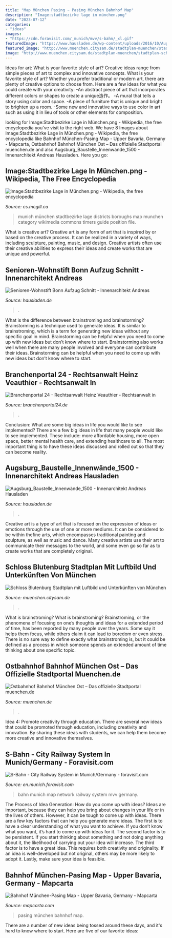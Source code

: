 ```yaml
---
title: "Map München Pasing ~ Pasing München Bahnhof Map"
description: "Image:stadtbezirke lage in münchen.png"
date: "2023-07-12"
categories:
- "ideas"
images:
- "https://cdn.foravisit.com/_munich/mvv/s-bahn/_xl.gif"
featuredImage: "https://www.hausladen.de/wp-content/uploads/2016/10/Augsburg_Baustelle_Innenwände_1500.jpg"
featured_image: "http://www.muenchen.citysam.de/stadtplan-muenchen/stadtplan-schloss-blutenburg-1.gif"
image: "http://www.muenchen.citysam.de/stadtplan-muenchen/stadtplan-schloss-blutenburg-1.gif"
---
```



Ideas for art: What is your favorite style of art?
Creative ideas range from simple pieces of art to complex and innovative concepts. What is your favorite style of art? Whether you prefer traditional or modern art, there are plenty of creative options to choose from. Here are a few ideas for what you could create with your creativity: 
-An abstract piece of art that incorporates different colors or shapes to create a unique造作。
-A mural that tells a story using color and space.
-A piece of furniture that is unique and bright to brighten up a room.
-Some new and innovative ways to use color in art such as using it in lieu of tools or other elements for composition.

	

		
looking for Image:Stadtbezirke Lage in München.png - Wikipedia, the free encyclopedia you've visit to the right web. We have 8 Images about Image:Stadtbezirke Lage in München.png - Wikipedia, the free encyclopedia like Bahnhof München-Pasing Map - Upper Bavaria, Germany - Mapcarta, Ostbahnhof Bahnhof München Ost – Das offizielle Stadtportal muenchen.de and also Augsburg_Baustelle_Innenwände_1500 - Innenarchitekt Andreas Hausladen. Here you go:
		
    
## Image:Stadtbezirke Lage In München.png - Wikipedia, The Free Encyclopedia

<img loading=lazy src="https://www.cs.mcgill.ca/~rwest/wikispeedia/wpcd/images/334/33472.png" onerror="this.onerror=null;this.src='https://tse2.mm.bing.net/th?id=OIP.jxiduJEH5y2dJBjBtoyLfgHaFm&amp;pid=15.1';" alt="Image:Stadtbezirke Lage in München.png - Wikipedia, the free encyclopedia">

_Source: cs.mcgill.ca_

>munich münchen stadtbezirke lage districts boroughs map munchen category wikimedia commons timers guide position file. 

	

What is creative art?
Creative art is any form of art that is inspired by or based on the creative process. It can be realized in a variety of ways, including sculpture, painting, music, and design. Creative artists often use their creative abilities to express their ideas and create works that are unique and powerful.

    
## Senioren-Wohnstift Bonn Aufzug Schnitt - Innenarchitekt Andreas

<img loading=lazy src="https://www.hausladen.de/wp-content/uploads/2012/11/Bo_Aufzug_Schnitt_1500-768x512.jpg" onerror="this.onerror=null;this.src='https://tse3.mm.bing.net/th?id=OIP.AC85gnlRmtT2TSsDEglHCAHaE8&amp;pid=15.1';" alt="Senioren-Wohnstift Bonn Aufzug Schnitt - Innenarchitekt Andreas">

_Source: hausladen.de_

>. 

	

What is the difference between brainstroming and brainstorming?
Brainstorming is a technique used to generate ideas. It is similar to brainstroming, which is a term for generating new ideas without any specific goal in mind. Brainstorming can be helpful when you need to come up with new ideas but don’t know where to start.  Brainstorming also works well when there are many people involved and everyone can contribute their ideas. Brainstorming can be helpful when you need to come up with new ideas but don’t know where to start.

    
## Branchenportal 24 - Rechtsanwalt Heinz Veauthier - Rechtsanwalt In

<img loading=lazy src="http://www.branchenportal24.de/images/links/link79.gif" onerror="this.onerror=null;this.src='https://tse4.mm.bing.net/th?id=OIP.8n-mbo6pqWt-1attZLRsbwAAAA&amp;pid=15.1';" alt="Branchenportal 24 - Rechtsanwalt Heinz Veauthier - Rechtsanwalt in">

_Source: branchenportal24.de_

>. 

	

Conclusion: What are some big ideas in life you would like to see implemented?
There are a few big ideas in life that many people would like to see implemented. These include: more affordable housing, more open space, better mental health care, and extending healthcare to all. The most important thing is to have these ideas discussed and rolled out so that they can become reality.

    
## Augsburg_Baustelle_Innenwände_1500 - Innenarchitekt Andreas Hausladen

<img loading=lazy src="https://www.hausladen.de/wp-content/uploads/2016/10/Augsburg_Baustelle_Innenwände_1500.jpg" onerror="this.onerror=null;this.src='https://tse4.mm.bing.net/th?id=OIP.DAbCaf81QI-sIMRGzQ4o-wHaE8&amp;pid=15.1';" alt="Augsburg_Baustelle_Innenwände_1500 - Innenarchitekt Andreas Hausladen">

_Source: hausladen.de_

>. 

	

Creative art is a type of art that is focused on the expression of ideas or emotions through the use of one or more mediums. It can be considered to be within thefine arts, which encompasses traditional painting and sculpture, as well as music and dance. Many creative artists use their art to communicate their messages to the world, and some even go so far as to create works that are completely original.

    
## Schloss Blutenburg Stadtplan Mit Luftbild Und Unterkünften Von München

<img loading=lazy src="http://www.muenchen.citysam.de/stadtplan-muenchen/stadtplan-schloss-blutenburg-1.gif" onerror="this.onerror=null;this.src='https://tse1.mm.bing.net/th?id=OIP.fvZv--2Z2M077hXinen76AHaFB&amp;pid=15.1';" alt="Schloss Blutenburg Stadtplan mit Luftbild und Unterkünften von München">

_Source: muenchen.citysam.de_

>. 

	

What is brainstroming?
What is brainstroming? Brainstroming, or the phenomena of focusing on one’s thoughts and ideas for a extended period of time, has been reported by many people over the years. Some say it helps them focus, while others claim it can lead to boredom or even stress. There is no sure way to define exactly what brainstroming is, but it could be defined as a process in which someone spends an extended amount of time thinking about one specific topic.

    
## Ostbahnhof Bahnhof München Ost – Das Offizielle Stadtportal Muenchen.de

<img loading=lazy src="https://images.portal.muenchen.de/000/000/222/202/versions/detail-sbahn-ostbahnhof.jpg" onerror="this.onerror=null;this.src='https://tse4.mm.bing.net/th?id=OIP.HSBjbPLW-qmnHZoarWbpaAHaDD&amp;pid=15.1';" alt="Ostbahnhof Bahnhof München Ost – Das offizielle Stadtportal muenchen.de">

_Source: muenchen.de_

>. 

	

Idea 4: Promote creativity through education.
There are several new ideas that could be promoted through education, including creativity and innovation. By sharing these ideas with students, we can help them become more creative and innovative themselves.

    
## S-Bahn - City Railway System In Munich/Germany - Foravisit.com

<img loading=lazy src="https://cdn.foravisit.com/_munich/mvv/s-bahn/_xl.gif" onerror="this.onerror=null;this.src='https://tse4.mm.bing.net/th?id=OIP.4MBRNZXyrI6QwWnLPFA2CwHaGW&amp;pid=15.1';" alt="S-Bahn - City Railway System in Munich/Germany - foravisit.com">

_Source: en.munich.foravisit.com_

>bahn munich map network railway system mvv germany. 

	

The Process of Idea Generation: How do you come up with ideas?
Ideas are important, because they can help you bring about changes in your life or in the lives of others. However, it can be tough to come up with ideas. There are a few key factors that can help you generate more ideas. The first is to have a clear understanding of what you want to achieve. If you don’t know what you want, it’s hard to come up with ideas for it. The second factor is to be persistent. If you start thinking about something and not doing anything about it, the likelihood of carrying out your idea will increase. The third factor is to have a great idea. This requires both creativity and originality. If an idea is well-developed but not original, others may be more likely to adopt it. Lastly, make sure your idea is feasible.

    
## Bahnhof München-Pasing Map - Upper Bavaria, Germany - Mapcarta

<img loading=lazy src="https://farm6.staticflickr.com/5235/14336944922_f32cd6e11a_b.jpg" onerror="this.onerror=null;this.src='https://tse4.mm.bing.net/th?id=OIP.Y26SZhVbXfwQeeTXwPh4vwHaE6&amp;pid=15.1';" alt="Bahnhof München-Pasing Map - Upper Bavaria, Germany - Mapcarta">

_Source: mapcarta.com_

>pasing münchen bahnhof map. 

	

There are a number of new ideas being tossed around these days, and it's hard to know where to start. Here are five of our favorite ideas: 

